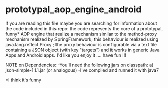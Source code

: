 prototypal_aop_engine_android
=============================

If you are reading this file maybe you are searching for information about the code included in this repo: the code represents the core of a prototypal, funny* AOP engine that realize a mechanism similar to the method-proxy mechanism realized by SpringFramework; this behaviour is realized using java.lang.reflect.Proxy ; the proxy behaviour is configurable via a text file containing a JSON object (with key "targets") and it works in generic Java Apps and Android apps. I'd like you enjoy it .... have fun !!!


NOTE on Dependencies: -You'll need the following jars on classpath: a) json-simple-1.1.1.jar (or analogous) -I've compiled and runned it with java7

*I think it's funny
